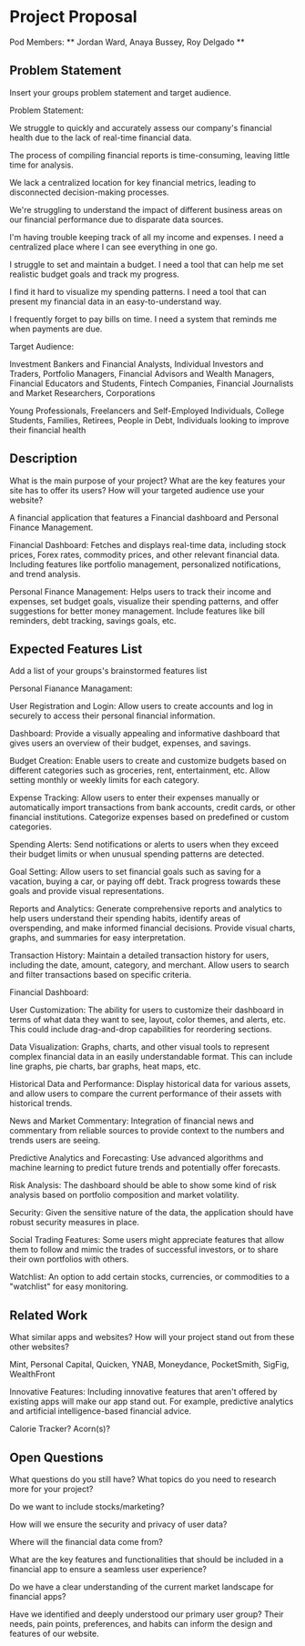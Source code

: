 # Project Proposal

Pod Members: ** Jordan Ward, Anaya Bussey, Roy Delgado **

## Problem Statement
Insert your groups problem statement and target audience.

Problem Statement:

We struggle to quickly and accurately assess our company's financial health due to the lack of real-time financial data.

The process of compiling financial reports is time-consuming, leaving little time for analysis.

We lack a centralized location for key financial metrics, leading to disconnected decision-making processes.

We're struggling to understand the impact of different business areas on our financial performance due to disparate data sources.


I'm having trouble keeping track of all my income and expenses. I need a centralized place where I can see everything in one go.

I struggle to set and maintain a budget. I need a tool that can help me set realistic budget goals and track my progress.

I find it hard to visualize my spending patterns. I need a tool that can present my financial data in an easy-to-understand way.

I frequently forget to pay bills on time. I need a system that reminds me when payments are due.

Target Audience: 

Investment Bankers and Financial Analysts,
Individual Investors and Traders,
Portfolio Managers,
Financial Advisors and Wealth Managers,
Financial Educators and Students,
Fintech Companies,
Financial Journalists and Market Researchers,
Corporations

Young Professionals,
Freelancers and Self-Employed Individuals,
College Students,
Families,
Retirees,
People in Debt,
Individuals looking to improve their financial health


## Description

What is the main purpose of your project? What are the key features your site has to offer its users? How will your targeted audience use your website?

A financial application that features a Financial dashboard and  Personal Finance Management.

Financial Dashboard: Fetches and displays real-time data, including stock prices, Forex rates, commodity prices, and other relevant financial data. Including features like portfolio management, personalized notifications, and trend analysis.

Personal Finance Management: Helps users to track their income and expenses, set budget goals, visualize their spending patterns, and offer suggestions for better money management. Include features like bill reminders, debt tracking, savings goals, etc.

## Expected Features List

Add a list of your groups's brainstormed features list

Personal Fianance Managament: 

User Registration and Login: Allow users to create accounts and log in securely to access their personal financial information.

Dashboard: Provide a visually appealing and informative dashboard that gives users an overview of their budget, expenses, and savings.

Budget Creation: Enable users to create and customize budgets based on different categories such as groceries, rent, entertainment, etc. Allow setting monthly or weekly limits for each category.

Expense Tracking: Allow users to enter their expenses manually or automatically import transactions from bank accounts, credit cards, or other financial institutions. Categorize expenses based on predefined or custom categories.

Spending Alerts: Send notifications or alerts to users when they exceed their budget limits or when unusual spending patterns are detected.

Goal Setting: Allow users to set financial goals such as saving for a vacation, buying a car, or paying off debt. Track progress towards these goals and provide visual representations.

Reports and Analytics: Generate comprehensive reports and analytics to help users understand their spending habits, identify areas of overspending, and make informed financial decisions. Provide visual charts, graphs, and summaries for easy interpretation.

Transaction History: Maintain a detailed transaction history for users, including the date, amount, category, and merchant. Allow users to search and filter transactions based on specific criteria.

Financial Dashboard: 

User Customization: The ability for users to customize their dashboard in terms of what data they want to see, layout, color themes, and alerts, etc. This could include drag-and-drop capabilities for reordering sections.

Data Visualization: Graphs, charts, and other visual tools to represent complex financial data in an easily understandable format. This can include line graphs, pie charts, bar graphs, heat maps, etc.

Historical Data and Performance: Display historical data for various assets, and allow users to compare the current performance of their assets with historical trends.

News and Market Commentary: Integration of financial news and commentary from reliable sources to provide context to the numbers and trends users are seeing.

Predictive Analytics and Forecasting: Use advanced algorithms and machine learning to predict future trends and potentially offer forecasts.

Risk Analysis: The dashboard should be able to show some kind of risk analysis based on portfolio composition and market volatility.

Security: Given the sensitive nature of the data, the application should have robust security measures in place.

Social Trading Features: Some users might appreciate features that allow them to follow and mimic the trades of successful investors, or to share their own portfolios with others.

Watchlist: An option to add certain stocks, currencies, or commodities to a "watchlist" for easy monitoring.




## Related Work

What similar apps and websites? How will your project stand out from these other websites?

Mint, 
Personal Capital,
Quicken,
YNAB,
Moneydance,
PocketSmith,
SigFig,
WealthFront

Innovative Features: Including innovative features that aren't offered by existing apps will make our app stand out. For example, predictive analytics and artificial intelligence-based financial advice.

Calorie Tracker?
Acorn(s)?

## Open Questions

What questions do you still have? What topics do you need to research more for your project?

Do we want to include stocks/marketing?

How will we ensure the security and privacy of user data?

Where will the financial data come from? 

What are the key features and functionalities that should be included in a financial app to ensure a seamless user experience?

Do we have a clear understanding of the current market landscape for financial apps? 

Have we identified and deeply understood our primary user group? Their needs, pain points, preferences, and habits can inform the design and features of our website.

